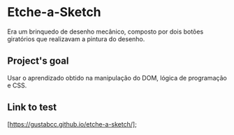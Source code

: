 # Etche-a-Sketch

Era um brinquedo de desenho mecânico, composto por dois botões giratórios que realizavam a pintura do desenho.

## Project's goal 

Usar o aprendizado obtido na manipulação do DOM, lógica de programação e CSS.

## Link to test

[https://gustabcc.github.io/etche-a-sketch/];